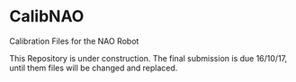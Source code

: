 # CalibNAO
Calibration Files for the NAO Robot

This Repository is under construction. 
The final submission is due 16/10/17, until them files will be changed and replaced.
